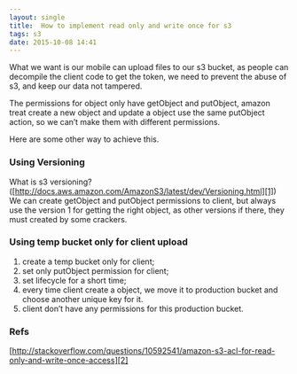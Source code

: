 ```yaml
---
layout: single
title:  How to implement read only and write once for s3
tags: s3
date: 2015-10-08 14:41
---
```


What we want is our mobile can upload files to our s3 bucket, as people can decompile the client code to get the token, we need to prevent the abuse of s3, and keep our data not tampered.

The permissions for object only have getObject and putObject, amazon treat create a new object and update a object use the same putObject action, so we can’t make them with different permissions.

Here are some other way to achieve this.

### Using Versioning
What is s3 versioning?([http://docs.aws.amazon.com/AmazonS3/latest/dev/Versioning.html][1])
We can create getObject and putObject permissions to client, but always use the version 1 for getting the right object, as other versions if there, they must created by some crackers.

### Using temp bucket only for client upload
1. create a temp bucket only for client;
2. set only putObject permission for client;
3. set lifecycle for a short time;
4. every time client create a object, we move it to production  bucket and choose another unique key for it.
5. client don’t have any permissions for this production bucket.

### Refs
[http://stackoverflow.com/questions/10592541/amazon-s3-acl-for-read-only-and-write-once-access][2]

[1]:	http://docs.aws.amazon.com/AmazonS3/latest/dev/Versioning.html
[2]:	http://stackoverflow.com/questions/10592541/amazon-s3-acl-for-read-only-and-write-once-access